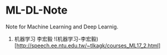 # ML-DL-Note
Note for Machine Learning and Deep Learnig.

1. 机器学习 李宏毅
!(机器学习-李宏毅)[http://speech.ee.ntu.edu.tw/~tlkagk/courses_ML17_2.html]
